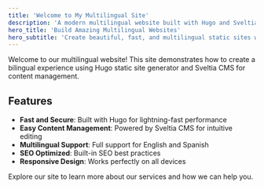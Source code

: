 ```yaml
---
title: 'Welcome to My Multilingual Site'
description: 'A modern multilingual website built with Hugo and Sveltia CMS'
hero_title: 'Build Amazing Multilingual Websites'
hero_subtitle: 'Create beautiful, fast, and multilingual static sites with Hugo and manage content easily with Sveltia CMS.'
---
```


Welcome to our multilingual website! This site demonstrates how to create a bilingual experience using Hugo static site generator and Sveltia CMS for content management.

## Features

- **Fast and Secure**: Built with Hugo for lightning-fast performance
- **Easy Content Management**: Powered by Sveltia CMS for intuitive editing
- **Multilingual Support**: Full support for English and Spanish
- **SEO Optimized**: Built-in SEO best practices
- **Responsive Design**: Works perfectly on all devices

Explore our site to learn more about our services and how we can help you.
